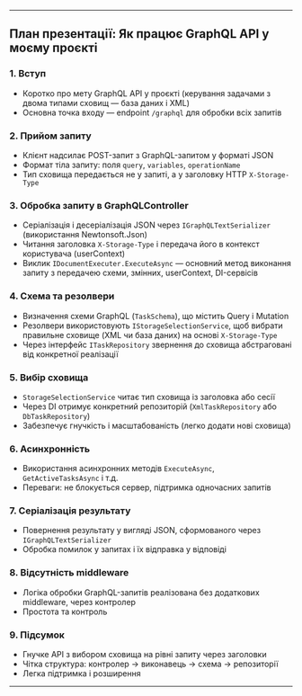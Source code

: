
---

## План презентації: Як працює GraphQL API у моєму проєкті

### 1. Вступ

* Коротко про мету GraphQL API у проєкті (керування задачами з двома типами сховищ — база даних і XML)
* Основна точка входу — endpoint `/graphql` для обробки всіх запитів

### 2. Прийом запиту

* Клієнт надсилає POST-запит з GraphQL-запитом у форматі JSON
* Формат тіла запиту: поля `query`, `variables`, `operationName`
* Тип сховища передається не у запиті, а у заголовку HTTP `X-Storage-Type`

### 3. Обробка запиту в GraphQLController

* Серіалізація і десеріалізація JSON через `IGraphQLTextSerializer` (використання Newtonsoft.Json)
* Читання заголовка `X-Storage-Type` і передача його в контекст користувача (userContext)
* Виклик `IDocumentExecuter.ExecuteAsync` — основний метод виконання запиту з передачею схеми, змінних, userContext, DI-сервісів

### 4. Схема та резолвери

* Визначення схеми GraphQL (`TaskSchema`), що містить Query і Mutation
* Резолвери використовують `IStorageSelectionService`, щоб вибрати правильне сховище (XML чи база даних) на основі `X-Storage-Type`
* Через інтерфейс `ITaskRepository` звернення до сховища абстраговані від конкретної реалізації

### 5. Вибір сховища

* `StorageSelectionService` читає тип сховища із заголовка або сесії
* Через DI отримує конкретний репозиторій (`XmlTaskRepository` або `DbTaskRepository`)
* Забезпечує гнучкість і масштабованість (легко додати нові сховища)

### 6. Асинхронність

* Використання асинхронних методів `ExecuteAsync`, `GetActiveTasksAsync` і т.д.
* Переваги: не блокується сервер, підтримка одночасних запитів

### 7. Серіалізація результату

* Повернення результату у вигляді JSON, сформованого через `IGraphQLTextSerializer`
* Обробка помилок у запитах і їх відправка у відповіді

### 8. Відсутність middleware

* Логіка обробки GraphQL-запитів реалізована без додаткових middleware, через контролер
* Простота та контроль

### 9. Підсумок

* Гнучке API з вибором сховища на рівні запиту через заголовки
* Чітка структура: контролер → виконавець → схема → репозиторії
* Легка підтримка і розширення

---

